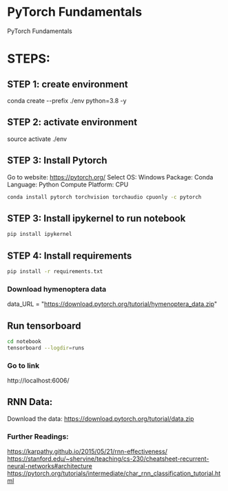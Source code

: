 # PyTorch Fundamentals
PyTorch Fundamentals

# STEPS:

## STEP 1: create environment
conda create --prefix ./env python=3.8 -y

## STEP 2:  activate environment
source activate ./env

## STEP 3: Install Pytorch
Go to website: https://pytorch.org/
Select OS: Windows
Package: Conda
Language: Python
Compute Platform: CPU

```bash
conda install pytorch torchvision torchaudio cpuonly -c pytorch
```

## STEP 3: Install ipykernel to run notebook

```bash
pip install ipykernel
```

## STEP 4: Install requirements

```bash
pip install -r requirements.txt
```

### Download hymenoptera data
data_URL = "https://download.pytorch.org/tutorial/hymenoptera_data.zip"

## Run tensorboard

```bash
cd notebook
tensorboard --logdir=runs
```

### Go to link
http://localhost:6006/

## RNN Data:
Download the data: https://download.pytorch.org/tutorial/data.zip

### Further Readings:

https://karpathy.github.io/2015/05/21/rnn-effectiveness/
https://stanford.edu/~shervine/teaching/cs-230/cheatsheet-recurrent-neural-networks#architecture
https://pytorch.org/tutorials/intermediate/char_rnn_classification_tutorial.html




